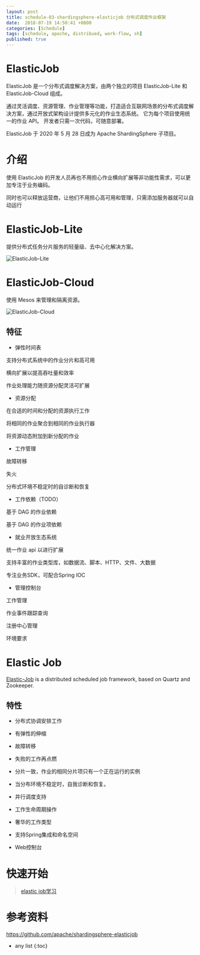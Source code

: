 ```yaml
---
layout: post
title: schedule-03-shardingsphere-elasticjob 分布式调度作业框架
date:  2018-07-19 14:50:41 +0800
categories: [Schedule]
tags: [schedule, apache, distribued, work-flow, sh]
published: true
---
```


# ElasticJob

ElasticJob 是一个分布式调度解决方案，由两个独立的项目 ElasticJob-Lite 和 ElasticJob-Cloud 组成。

通过灵活调度、资源管理、作业管理等功能，打造适合互联网场景的分布式调度解决方案，通过开放式架构设计提供多元化的作业生态系统。 它为每个项目使用统一的作业 API。 开发者只需一次代码，可随意部署。

ElasticJob 于 2020 年 5 月 28 日成为 Apache ShardingSphere 子项目。

# 介绍

使用 ElasticJob 的开发人员再也不用担心作业横向扩展等非功能性需求，可以更加专注于业务编码。 

同时也可以释放运营商，让他们不用担心高可用和管理，只需添加服务器就可以自动运行

# ElasticJob-Lite

提供分布式任务分片服务的轻量级、去中心化解决方案。

![ElasticJob-Lite](https://camo.githubusercontent.com/17da1bf55dd820d1b752a89b3f1e9a22b142a0ed29b402669c8fd91766f9026f/68747470733a2f2f7368617264696e677370686572652e6170616368652e6f72672f656c61737469636a6f622f63757272656e742f696d672f6172636869746563747572652f656c61737469636a6f625f6c6974652e706e67)

# ElasticJob-Cloud

使用 Mesos 来管理和隔离资源。

![ElasticJob-Cloud](https://camo.githubusercontent.com/de49ad7e5821892b062ce613e55c24fe22c901ef0a617fdcf5843b20974d44d6/68747470733a2f2f7368617264696e677370686572652e6170616368652e6f72672f656c61737469636a6f622f63757272656e742f696d672f6172636869746563747572652f656c61737469636a6f625f636c6f75642e706e67)


## 特征

- 弹性时间表

支持分布式系统中的作业分片和高可用

横向扩展以提高吞吐量和效率

作业处理能力随资源分配灵活可扩展

- 资源分配

在合适的时间和分配的资源执行工作

将相同的作业聚合到相同的作业执行器

将资源动态附加到新分配的作业

- 工作管理

故障转移

失火

分布式环境不稳定时的自诊断和恢复

- 工作依赖（TODO）

基于 DAG 的作业依赖

基于 DAG 的作业项依赖

- 就业开放生态系统

统一作业 api 以进行扩展

支持丰富的作业类型库，如数据流、脚本、HTTP、文件、大数据

专注业务SDK，可配合Spring IOC

- 管理控制台

工作管理

作业事件跟踪查询

注册中心管理

环境要求

# Elastic Job

[Elastic-Job](https://github.com/elasticjob/elastic-job-lite) is a distributed scheduled job framework, based on Quartz and Zookeeper.

## 特性

- 分布式协调安排工作

- 有弹性的伸缩

- 故障转移

- 失败的工作再点燃

- 分片一致，作业的相同分片项只有一个正在运行的实例

- 当分布环境不稳定时，自我诊断和恢复。

- 并行调度支持

- 工作生命周期操作

- 奢华的工作类型

- 支持Spring集成和命名空间

- Web控制台

# 快速开始

> [elastic job学习](http://tech.lede.com/2017/06/23/rd/server/elasticJob/)

# 参考资料

https://github.com/apache/shardingsphere-elasticjob

* any list
{:toc}